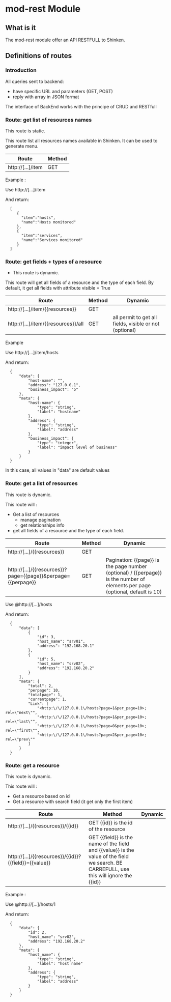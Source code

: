 # mod-rest Module 

## What is it 

The mod-rest module offer an API RESTFULL to Shinken.


## Definitions of routes

### Introduction

All queries sent to backend:

- have specific URL and parameters (GET, POST)
- reply with array in JSON format

The interface of BackEnd works with the principe of CRUD and RESTfull

### Route: get list of resources names

This route is static.

This route list all resources names available in Shinken. It can be used to generate menu.

| Route             | Method |
|-------------------|--------|
| http://[...]/item	| GET    |

Example : 

Use http://[...]/item

And return:

```
  [
     {
       "item":"hosts",
       "name":"Hosts monitored"
     },
     {
       "item":"services",
       "name":"Services monitored"
     }
  ]
```

### Route: get fields + types of a resource

* This route is dynamic.

This route will get all fields of a resource and the type of each field. By default, it get all fields with attribute visible = True

| Route	                             | Method	|  Dynamic                                                |
|------------------------------------|--------|---------------------------------------------------------|
| http://[...]/item/{{resources}}    |   GET  |           	                                            |  
| http://[...]/item/{{resources}}/all|   GET  | all permit to get all fields, visible or not (optional) |

Example

Use http://[...]/item/hosts

And return:

```
  {
      "data": {
          "host-name": "",
          "address": "127.0.0.1",
          "business_impact": "5" 
      },
      "meta": {
          "host-name": {
              "type": "string",
              "label": "hostname" 
          },
          "address": {
              "type": "string",
              "label": "address" 
          },
          "business_impact": {
              "type": "integer",
              "label": "impact level of business" 
          }
      }
  }
```

In this case, all values in "data" are default values

### Route: get a list of resources

This route is dynamic.

This route will :

- Get a list of resources
  - manage pagination
  - get relationships info
- get all fields of a resource and the type of each field.

| Route                                                        | Method | Dynamic                                                                                                                      |
|--------------------------------------------------------------|--------|------------------------------------------------------------------------------------------------------------------------------|
| http://[...]/{{resources}}                                   |   GET  |                                                                                                                              |     	
| http://[...]/{{resources}}?page={{page}}&perpage={{perpage}} |   GET  |	Pagination: {{page}} is the page number (optional) / {{perpage}} is the number of elements per page (optional, default is 10)|

Use @http://[...]/hosts

And return:

```
  {
      "data": [
          {
              "id": 3,
              "host_name": "srv01",
              "address": "192.168.20.1"
          },
          {
              "id": 5,
              "host_name": "srv02",
              "address": "192.168.20.2"
          }
      ],
      "meta": {
          "total": 2,
          "perpage": 10,
          "totalpage": 1,
          "currentpage": 1,
          "Link": [
              "<http:\/\/127.0.0.1\/hosts?page=1&per_page=10>; rel=\"next\"",
              "<http:\/\/127.0.0.1\/hosts?page=1&per_page=10>; rel=\"last\"",
              "<http:\/\/127.0.0.1\/hosts?page=0&per_page=10>; rel=\"first\"",
              "<http:\/\/127.0.0.1\/hosts?page=2&per_page=10>; rel=\"prev\"" 
          ]
      }
  }
```

### Route: get a resource

This route is dynamic.

This route will :
- Get a resource based on id
- Get a resource with search field (it get only the first item)

|Route|Method|Dynamic|
|-|-|-|
|http://[...]/{{resources}}/{{id}}|GET	{{id}} is the id of the resource|
|http://[...]/{{resources}}/{{id}}?{{field}}={{value}}|GET	{{field}} is the name of the field and {{value}} is the value of the field we search. BE CARREFULL, use this will ignore the {{id}}|

Example :

Use @http://[...]/hosts/1

And return:

```
  {
      "data": {
          "id": 2,
          "host_name": "srv02",
          "address": "192.168.20.2"
      },
      "meta": {
          "host_name": {
              "type": "string",
              "label": "host name" 
          },
          "address": {
              "type": "string",
              "label": "address" 
          }
      }
  }
```

